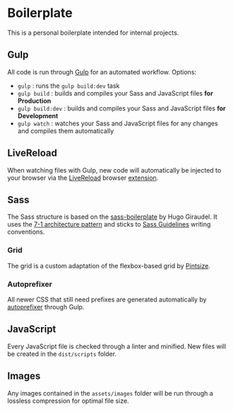 # Boilerplate

This is a personal boilerplate intended for internal projects.

## Gulp

All code is run through [Gulp](http://gulpjs.com/) for an automated workflow.
Options:
* `gulp` : runs the `gulp build:dev` task
* `gulp build` : builds and compiles your Sass and JavaScript files **for Production**
* `gulp build:dev` : builds and compiles your Sass and JavaScript files **for Development**
* `gulp watch` : watches your Sass and JavaScript files for any changes and compiles them automatically

## LiveReload

When watching files with Gulp, new code will automatically be injected to your browser via the [LiveReload](http://livereload.com/) browser [extension](http://livereload.com/extensions/).

## Sass

The Sass structure is based on the [sass-boilerplate](https://github.com/HugoGiraudel/sass-boilerplate) by Hugo Giraudel. It uses the [7-1 architecture pattern](http://sass-guidelin.es/#architecture) and sticks to [Sass Guidelines](http://sass-guidelin.es) writing conventions.

### Grid
The grid is a custom adaptation of the flexbox-based grid by [Pintsize](http://pintsize.io/).

### Autoprefixer
All newer CSS that still need prefixes are generated automatically by [autoprefixer](https://www.npmjs.com/package/gulp-autoprefixer) through Gulp.

## JavaScript

Every JavaScript file is checked through a linter and minified. New files will be created in the `dist/scripts` folder.

## Images

Any images contained in the `assets/images` folder will be run through a lossless compression for optimal file size.

